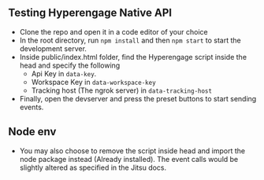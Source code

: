 ## Testing Hyperengage Native API
- Clone the repo and open it in a code editor of your choice
- In the root directory, run ```npm install``` and then ```npm start``` to start the development server.
- Inside public/index.html folder, find the Hyperengage script inside the head and specify the following
  - Api Key in `data-key`.
  - Workspace Key in `data-workspace-key`
  - Tracking host (The ngrok server) in `data-tracking-host`
- Finally, open the devserver and press the preset buttons to start sending events.

## Node env
- You may also choose to remove the script inside head and import the node package instead (Already installed). The event calls would be slightly altered as specified in the Jitsu docs.
